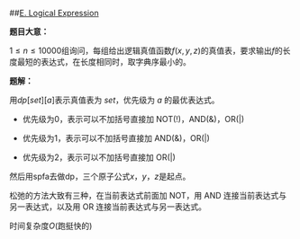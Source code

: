##[E. Logical Expression](http://codeforces.com/contest/913/problem/E)

**题目大意：**

$1\le n\le 10000$组询问，每组给出逻辑真值函数$f(x,y,z)$的真值表，要求输出$f$的长度最短的表达式，在长度相同时，取字典序最小的。

**题解：**

用$dp[set][a]$表示真值表为 $set$，优先级为 $a$ 的最优表达式。

- 优先级为0，表示可以不加括号直接加 NOT(!)，AND(&)，OR(|)

- 优先级为1，表示可以不加括号直接加 AND(&)，OR(|)

- 优先级为2，表示可以不加括号直接加 OR(|)

然后用spfa去做dp，三个原子公式$x$，$y$，$z$是起点。

松弛的方法大致有三种，在当前表达式前面加 NOT，用 AND 连接当前表达式与另一表达式，以及用 OR 连接当前表达式与另一表达式。

时间复杂度$O(\text{跑挺快的})$